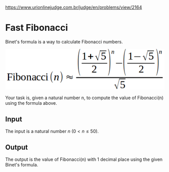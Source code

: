 https://www.urionlinejudge.com.br/judge/en/problems/view/2164

# Fast Fibonacci

Binet's formula is a way to calculate Fibonacci numbers.

![](imgs/944.png)

Your task is, given a natural number n, to compute the value of Fibonacci(n)
using the formula above.

## Input

The input is a natural number $n$ ($0 < n \leq 50$).

## Output

The output is the value of Fibonacci(n) with 1 decimal place using the given
Binet's formula.

